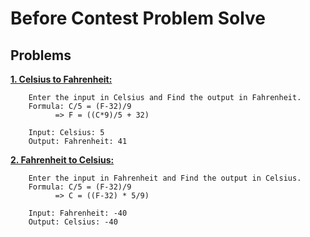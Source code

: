 # Before Contest Problem Solve


## Problems
[**1. Celsius to Fahrenheit:**](https://github.com/MuzakkirHossainMinhaz/before-contest-problem-solve/blob/main/1.%20Celsius%20to%20Fahrenheit.cpp)
```
    Enter the input in Celsius and Find the output in Fahrenheit.
    Formula: C/5 = (F-32)/9
          => F = ((C*9)/5 + 32)

    Input: Celsius: 5
    Output: Fahrenheit: 41
```
[**2. Fahrenheit to Celsius:**](https://github.com/MuzakkirHossainMinhaz/before-contest-problem-solve/blob/main/2.%20Fahrenheit%20to%20Celsius.cpp)
```
    Enter the input in Fahrenheit and Find the output in Celsius.
    Formula: C/5 = (F-32)/9
          => C = ((F-32) * 5/9)

    Input: Fahrenheit: -40
    Output: Celsius: -40
```

